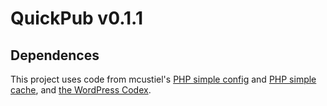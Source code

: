 # QuickPub v0.1.1

## Dependences

This project uses code from mcustiel's [PHP simple config](https://github.com/mcustiel/php-simple-config) and [PHP simple cache](https://github.com/mcustiel/php-simple-cache), and [the WordPress Codex](https://codex.wordpress.org/).
